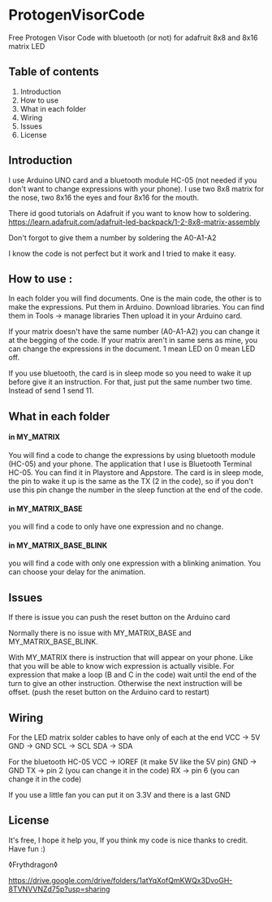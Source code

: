 # ProtogenVisorCode
Free Protogen Visor Code with bluetooth (or not) for adafruit 8x8 and 8x16 matrix LED


## Table of contents
1. Introduction
2. How to use
3. What in each folder
4. Wiring
5. Issues
6. License


## Introduction
I use Arduino UNO card and a bluetooth module HC-05 (not needed if you don't want to change expressions with your phone).
I use two 8x8 matrix for the nose, two 8x16  the eyes and four 8x16 for the mouth.

There id good tutorials on Adafruit if you want to know how to soldering.
https://learn.adafruit.com/adafruit-led-backpack/1-2-8x8-matrix-assembly

Don't forgot to give them a number by soldering the A0-A1-A2

I know the code is not perfect but it work and I tried to make it easy.


## How to use :
In each folder you will find documents. One is the main code, the other is to make the expressions.
Put them in Arduino.
Download libraries. You can find them in Tools -> manage libraries
Then upload it in your Arduino card.

If your matrix doesn't have the same number (A0-A1-A2) you can change it at the begging of the code.
If your matrix aren't in same sens as mine, you can change the expressions in the document. 1 mean LED on 0 mean LED off.

If you use bluetooth, the card is in sleep mode so you need to wake it up before give it an instruction. For that, just put the same number two time. Instead of send 1 send 11.


## What in each folder

#### in MY_MATRIX 
You will find a code to change the expressions by using bluetooth module (HC-05) and your phone.
The application that I use is Bluetooth Terminal HC-05. You can find it in Playstore and Appstore.
The card is in sleep mode, the pin to wake it up is the same as the TX (2 in the code), so if you don't use this pin change the number in the sleep function at the end of the code.

#### in MY_MATRIX_BASE 
you will find a code to only have one expression and no change.

#### in MY_MATRIX_BASE_BLINK
you will find a code with only one expression with a blinking animation. You can choose your delay for the animation.


## Issues
If there is issue you can push the reset button on the Arduino card

Normally there is no issue with MY_MATRIX_BASE and MY_MATRIX_BASE_BLINK.

With MY_MATRIX there is instruction that will appear on your phone. Like that you will be able to know wich expression is actually visible.
For expression that make a loop (B and C in the code) wait until the end of the turn to give an other instruction. Otherwise the next instruction will be offset. (push the reset button on the Arduino card to restart)


## Wiring
For the LED matrix solder cables to have only of each at the end
VCC -> 5V
GND -> GND
SCL -> SCL
SDA -> SDA

For the bluetooth HC-05
VCC -> IOREF (it make 5V like the 5V pin)
GND -> GND
TX -> pin 2 (you can change it in the code)
RX -> pin 6 (you can change it in the code)

If you use a little fan you can put it on 3.3V and there is a last GND


## License
It's free,
I hope it help you,
If you think my code is nice thanks to credit.
Have fun :)


◊Frythdragon◊

https://drive.google.com/drive/folders/1atYqXofQmKWQx3DvoGH-8TVNVVNZd75p?usp=sharing
